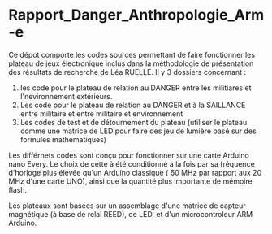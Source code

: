 # Rapport_Danger_Anthropologie_Arm-e

Ce dépot comporte les codes sources permettant de faire fonctionner les plateau de jeux électronique inclus dans la méthodologie de présentation des résultats de recherche de Léa RUELLE.
Il y 3 dossiers concernant : 
1) les code pour le plateau de relation au DANGER entre les militiares et l'nevironnement extérieurs.
2) Les code pour le plateau de relation au DANGER et à la SAILLANCE entre militaire et entre militaire et environnement
3) Les codes de test et de détournement du plateau (utiliser le plateau comme une matrice de LED pour faire des jeu de lumière basé sur des formules mathématiques)

Les différnets codes sont conçu pour fonctionner sur une carte Arduino nano Every. Le choix de cette à été conditionné à la fois par sa fréquence d'horloge plus élévée qu'un Arduino classique ( 60 MHz par rapport aux 20 MHz d'une carte UNO),
ainsi que la quantité plus importante de mémoire flash.

Les plateaux sont basées sur un assemblage d'une matrice de capteur magnétique (à base de relai REED), de LED, et d'un microcontroleur ARM Arduino.
